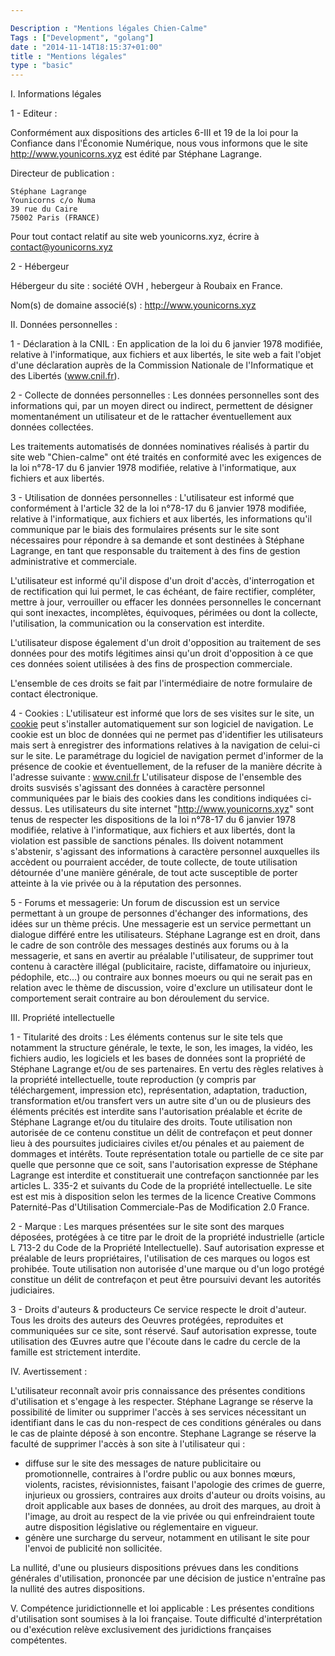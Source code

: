 ```yaml
---

Description : "Mentions légales Chien-Calme"
Tags : ["Development", "golang"]
date : "2014-11-14T18:15:37+01:00"
title : "Mentions légales"
type : "basic"
---
```


I. Informations légales

1 - Editeur :

Conformément aux dispositions des articles 6-III et 19 de la loi pour la Confiance dans l'Économie Numérique, nous vous informons que le site http://www.younicorns.xyz est édité par Stéphane Lagrange.

Directeur de publication :

	Stéphane Lagrange
	Younicorns c/o Numa
	39 rue du Caire
	75002 Paris (FRANCE)


Pour tout contact relatif au site web younicorns.xyz, écrire à contact@younicorns.xyz

2 - Hébergeur

Hébergeur du site : société OVH , hebergeur à Roubaix en France.

Nom(s) de domaine associé(s) :
http://www.younicorns.xyz

II. Données personnelles :

1 - Déclaration à la CNIL :
En application de la loi du 6 janvier 1978 modifiée, relative à l'informatique, aux fichiers et aux libertés, le site web a fait l'objet d'une déclaration auprès de la Commission Nationale de l'Informatique et des Libertés (www.cnil.fr).

2 - Collecte de données personnelles :
Les données personnelles sont des informations qui, par un moyen direct ou indirect, permettent de désigner momentanément un utilisateur et de le rattacher éventuellement aux données collectées.

Les traitements automatisés de données nominatives réalisés à partir du site web "Chien-calme" ont été traités en conformité avec les exigences de la loi n°78-17 du 6 janvier 1978 modifiée, relative à l'informatique, aux fichiers et aux libertés.

3 - Utilisation de données personnelles :
L'utilisateur est informé que conformément à l'article 32 de la loi n°78-17 du 6 janvier 1978 modifiée, relative à l'informatique, aux fichiers et aux libertés, les informations qu'il communique par le biais des formulaires présents sur le site sont nécessaires pour répondre à sa demande et sont destinées à Stéphane Lagrange, en tant que responsable du traitement à des fins de gestion administrative et commerciale.

L'utilisateur est informé qu'il dispose d'un droit d'accès, d'interrogation et de rectification qui lui permet, le cas échéant, de faire rectifier, compléter, mettre à jour, verrouiller ou effacer les données personnelles le concernant qui sont inexactes, incomplètes, équivoques, périmées ou dont la collecte, l'utilisation, la communication ou la conservation est interdite.

L'utilisateur dispose également d'un droit d'opposition au traitement de ses données pour des motifs légitimes ainsi qu'un droit d'opposition à ce que ces données soient utilisées à des fins de prospection commerciale.

L'ensemble de ces droits se fait par l'intermédiaire de notre formulaire de contact électronique.

4 - Cookies :
L'utilisateur est informé que lors de ses visites sur le site, un <a href="http://fr.wikipedia.org/wiki/Cookie_%28informatique%29" target="_blank">cookie</a> peut s'installer automatiquement sur son logiciel de navigation.
Le cookie est un bloc de données qui ne permet pas d'identifier les utilisateurs mais sert à enregistrer des informations relatives à la navigation de celui-ci sur le site.
Le paramétrage du logiciel de navigation permet d'informer de la présence de cookie et éventuellement, de la refuser de la manière décrite à l'adresse suivante : <a href="http://www.cnil.fr/" target="_blank">www.cnil.fr</a>
L'utilisateur dispose de l'ensemble des droits susvisés s'agissant des données à caractère personnel communiquées par le biais des cookies dans les conditions indiquées ci-dessus.
Les utilisateurs du site internet "<a title="younicorns.xyz" href="http://www.younicorns.xyz">http://www.younicorns.xyz</a>" sont tenus de respecter les dispositions de la loi n°78-17 du 6 janvier 1978 modifiée, relative à l'informatique, aux fichiers et aux libertés, dont la violation est passible de sanctions pénales.
Ils doivent notamment s'abstenir, s'agissant des informations à caractère personnel auxquelles ils accèdent ou pourraient accéder, de toute collecte, de toute utilisation détournée d'une manière générale, de tout acte susceptible de porter atteinte à la vie privée ou à la réputation des personnes.

 5 - Forums et messagerie:
Un forum de discussion est un service permettant à un groupe de personnes d'échanger des informations, des idées sur un thème précis. Une messagerie est un service permettant un dialogue différé entre les utilisateurs.
Stéphane Lagrange est en droit, dans le cadre de son contrôle des messages destinés aux forums ou à la messagerie, et sans en avertir au préalable l'utilisateur, de supprimer tout contenu à caractère illégal (publicitaire, raciste, diffamatoire ou injurieux, pédophile, etc…) ou contraire aux bonnes moeurs ou qui ne serait pas en relation avec le thème de discussion, voire d'exclure un utilisateur dont le comportement serait contraire au bon déroulement du service.

III. Propriété intellectuelle

1 - Titularité des droits :
Les éléments contenus sur le site tels que notamment la structure générale, le texte, le son, les images, la vidéo, les fichiers audio, les logiciels et les bases de données sont la propriété de Stéphane Lagrange et/ou de ses partenaires. En vertu des règles relatives à la propriété intellectuelle, toute reproduction (y compris par téléchargement, impression etc), représentation, adaptation, traduction, transformation et/ou transfert vers un autre site d'un ou de plusieurs des éléments précités est interdite sans l'autorisation préalable et écrite de Stéphane Lagrange et/ou du titulaire des droits. Toute utilisation non autorisée de ce contenu constitue un délit de contrefaçon et peut donner lieu à des poursuites judiciaires civiles et/ou pénales et au paiement de dommages et intérêts.
Toute représentation totale ou partielle de ce site par quelle que personne que ce soit, sans l'autorisation expresse de Stéphane Lagrange  est interdite et constituerait une contrefaçon sanctionnée par les articles L. 335-2 et suivants du Code de la propriété intellectuelle.
Le site est est mis à disposition selon les termes de la licence Creative Commons Paternité-Pas d'Utilisation Commerciale-Pas de Modification 2.0 France.

 2 - Marque :
Les marques présentées sur le site sont des marques déposées, protégées à ce titre par le droit de la propriété industrielle (article L 713-2 du Code de la Propriété Intellectuelle). Sauf autorisation expresse et préalable de leurs propriétaires, l'utilisation de ces marques ou logos est prohibée. Toute utilisation non autorisée d'une marque ou d'un logo protégé constitue un délit de contrefaçon et peut être poursuivi devant les autorités judiciaires.

3 - Droits d'auteurs & producteurs
Ce service respecte le droit d'auteur. Tous les droits des auteurs des Oeuvres protégées, reproduites et communiquées sur ce site, sont réservé. Sauf autorisation expresse, toute utilisation des Œuvres autre que l'écoute dans le cadre du cercle de la famille est strictement interdite.

IV. Avertissement :

L'utilisateur reconnaît avoir pris connaissance des présentes conditions d'utilisation et s'engage à les respecter. Stéphane Lagrange se réserve la possibilité de limiter ou supprimer l'accès à ses services nécessitant un identifiant dans le cas du non-respect de ces conditions générales ou dans le cas de plainte déposé à son encontre.
Stephane Lagrange se réserve la faculté de supprimer l'accès à son site à l'utilisateur qui :

   * diffuse sur le site des messages de nature publicitaire ou promotionnelle, contraires à l'ordre public ou aux bonnes mœurs, violents, racistes, révisionnistes, faisant l'apologie des crimes de guerre, injurieux ou grossiers, contraires aux droits d'auteur ou droits voisins, au droit applicable aux bases de données, au droit des marques, au droit à l'image, au droit au respect de la vie privée ou qui enfreindraient toute autre disposition législative ou réglementaire en vigueur.
   * génère une surcharge du serveur, notamment en utilisant le site pour l'envoi de publicité non sollicitée.
   
La nullité, d'une ou plusieurs dispositions prévues dans les conditions générales d'utilisation, prononcée par une décision de justice n'entraîne pas la nullité des autres dispositions.

V. Compétence juridictionnelle et loi applicable :
Les présentes conditions d'utilisation sont soumises à la loi française. Toute difficulté d'interprétation ou d'exécution relève exclusivement des juridictions françaises compétentes.

